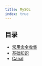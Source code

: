 ```yaml
---
title: MySQL
index: true
---
```


## 目录
- [常用命令收集](./Command.md)
- [基础知识](./MySQL_Base.md)
- [Canal](./Canal.md)
